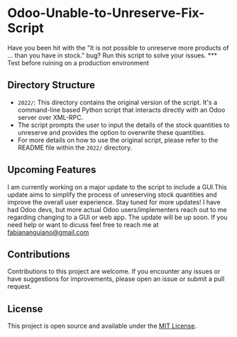 # Odoo-Unable-to-Unreserve-Fix-Script
Have you been hit with the "It is not possible to unreserve more products of ... than you have in stock." bug? Run this script to solve your issues. *** Test before ruining on a production environment 

## Directory Structure

- `2022/`: This directory contains the original version of the script. It's a command-line based Python script that interacts directly with an Odoo server over XML-RPC.
-  The script prompts the user to input the details of the stock quantities to unreserve and provides the option to overwrite these quantities.
-   For more details on how to use the original script, please refer to the README file within the `2022/` directory.

## Upcoming Features

I am currently working on a major update to the script to include a GUI.This update aims to simplify the process of unreserving stock quantities and improve the overall user experience. Stay tuned for more updates!
I have had Odoo devs, but more actual Odoo users/implementers reach out to me regarding changing to a GUI or web app. The update will be up soon. If you need help or want to dicuss feel free to reach me at
fabiananguiano@gmail.com 

## Contributions

Contributions to this project are welcome. If you encounter any issues or have suggestions for improvements, please open an issue or submit a pull request.

## License

This project is open source and available under the [MIT License](LICENSE).
